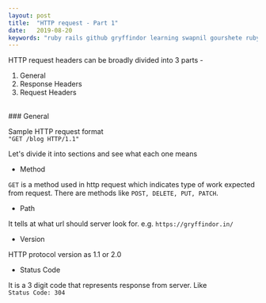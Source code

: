 ```yaml
---
layout: post
title:  "HTTP request - Part 1"
date:   2019-08-20
keywords: "ruby rails github gryffindor learning swapnil gourshete ruby on rails http https headers body response"
---
```


HTTP request headers can be broadly divided into 3 parts - 
1. General
2. Response Headers
3. Request Headers 

<br>
### General
<br>

Sample HTTP request format <br>`"GET /blog HTTP/1.1"`

Let's divide it into sections and see what each one means

- Method

`GET` is a method used in http request which indicates type of work expected from request. There are methods like `POST, DELETE, PUT, PATCH`.


- Path

It tells at what url should server look for. e.g.
`https://gryffindor.in/`


- Version

HTTP protocol version as 1.1 or 2.0

- Status Code

It is a 3 digit code that represents response from server. Like<br>
`Status Code: 304`
